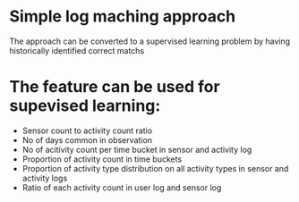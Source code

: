 # Simple log maching approach
The approach can be converted to a supervised learning problem by having historically identified correct matchs

# The feature can be used for supevised learning:
* Sensor count to activity count ratio
* No of days common in observation
* No of acitivity count per time bucket in sensor and activity log
* Proportion of activity count in time buckets
* Proportion of activity type distribution on all activity types in sensor and activity logs
* Ratio of each activity count in user log and sensor log
